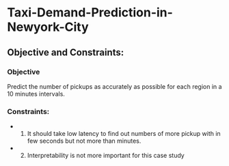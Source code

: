 # Taxi-Demand-Prediction-in-Newyork-City

## Objective and Constraints:
### Objective
Predict the number of pickups as accurately as possible for each region in a 10 minutes intervals.

### Constraints:
- 1. It should take low latency to find out numbers of more pickup with in few seconds but not more than minutes.
- 2. Interpretability is not more important for this case study



